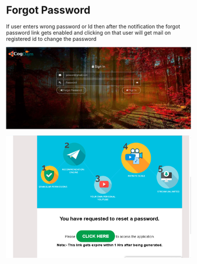 # Forgot Password

If user enters wrong password or Id then after the notification the forgot password link gets enabled and clicking on that user will get mail on registered id to change the password

![](../.gitbook/assets/image%20%2870%29.png)

![](../.gitbook/assets/image%20%2875%29.png)






